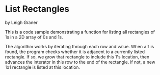 # List Rectangles

by Leigh Graner

This is a code sample demonstrating a function for listing all rectangles of 1s in a 2D array of 0s and 1s. 

The algorithm works by iterating through each row and value. When a 1 is found, the program checks whether it is adjacent to a currently listed rectangle. If so, we grow that rectangle to include this 1's location, then advances the interator in this row to the end of the rectangle. If not, a new 1x1 rectangle is listed at this location.